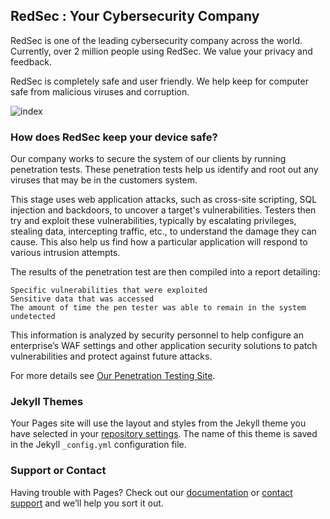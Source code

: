 ## RedSec : Your Cybersecurity Company

RedSec is one of the leading cybersecurity company across the world. Currently, over 2 million people using RedSec. We value your privacy and feedback.

RedSec is completely safe and user friendly. We help keep for computer safe from malicious viruses and corruption.


![index](https://user-images.githubusercontent.com/85941318/136250098-935f7122-5f97-4801-8426-deee475309e1.jpg)

### How does RedSec keep your device safe?
 

Our company works to secure the system of our clients by running penetration tests. These penetration tests help us identify and root out any viruses that may 
be in the customers system. 

This stage uses web application attacks, such as cross-site scripting, SQL injection and backdoors, to uncover a target's vulnerabilities. Testers then try and exploit these vulnerabilities, typically by escalating privileges, stealing data, intercepting traffic, etc., to understand the damage they can cause. This also help us find how a particular application will respond to various intrusion attempts.

The results of the penetration test are then compiled into a report detailing:

    Specific vulnerabilities that were exploited
    Sensitive data that was accessed
    The amount of time the pen tester was able to remain in the system undetected
    
This information is analyzed by security personnel to help configure an enterprise’s WAF settings and other application security solutions to patch vulnerabilities and protect against future attacks.




For more details see [Our Penetration Testing Site](https://www.guru99.com/learn-penetration-testing.html).

### Jekyll Themes

Your Pages site will use the layout and styles from the Jekyll theme you have selected in your [repository settings](https://github.com/AryanShoran/WebsiteDevelopment/settings/pages). The name of this theme is saved in the Jekyll `_config.yml` configuration file.

### Support or Contact

Having trouble with Pages? Check out our [documentation](https://docs.github.com/categories/github-pages-basics/) or [contact support](https://support.github.com/contact) and we’ll help you sort it out.
